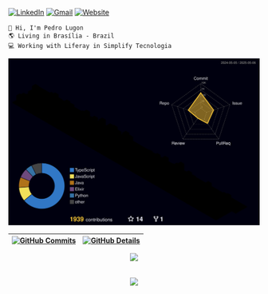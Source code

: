 [![LinkedIn](https://img.shields.io/badge/LinkedIn-blue?style=for-the-badge&logo=Linkedin&logoColor=white)](https://linkedin.com/in/lugonpedro)
[![Gmail](https://img.shields.io/badge/Gmail-D14836?style=for-the-badge&logo=Gmail&logoColor=white)](mailto:pedrolugonm@gmail.com)
[![Website](https://img.shields.io/badge/website-green?style=for-the-badge)](https://lugon.dev)


```
👋 Hi, I'm Pedro Lugon
🌎 Living in Brasília - Brazil
💻 Working with Liferay in Simplify Tecnologia
```

![Status](./profile-3d-contrib/profile-night-rainbow.svg)
  
 | [![GitHub Commits](http://github-profile-summary-cards.vercel.app/api/cards/productive-time?username=lugonpedro&theme=github_dark&utcOffset=-3)](https://github.com/vn7n24fzkq/github-profile-summary-cards) | [![GitHub Details](http://github-profile-summary-cards.vercel.app/api/cards/profile-details?username=lugonpedro&theme=github_dark)](https://github.com/vn7n24fzkq/github-profile-summary-cards) |  
 | ----------- | ----------- |


 
  <div align="center" >
<a href="https://skillicons.dev"   >
  <img src="https://skillicons.dev/icons?i=html,css,javascript,java,react,next,angular,spring,nest,express,jest,docker,aws,tailwind,prisma,figma,rabbitmq,mysql,mongodb,postgres,dynamodb,firebase" />
</a>
  <br />

  </div>

 
##
   <div align="center" >
     <img src="https://github-profile-trophy.vercel.app/?username=lugonpedro&row=1&column=6&theme=darkhub&margin-w=15&margin-h=15"/>
  </div>
